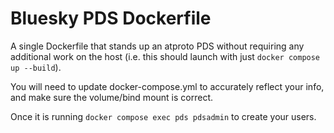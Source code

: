 # Bluesky PDS Dockerfile

A single Dockerfile that stands up an atproto PDS without requiring any additional work on the host (i.e. this should launch with just `docker compose up --build`).

You will need to update docker-compose.yml to accurately reflect your info, and make sure the volume/bind mount is correct.

Once it is running `docker compose exec pds pdsadmin` to create your users.